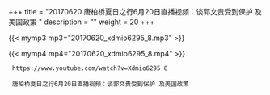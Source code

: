 +++
title = "20170620  唐柏桥夏日之行6月20日直播视频：谈郭文贵受到保护 及美国政策 "
description = ""
weight = 20
+++

{{< mymp3 mp3="20170620_xdmio6295_8.mp3" >}}

{{< mymp4 mp4="20170620_xdmio6295_8.mp4" >}}

     https://www.youtube.com/watch?v=Xdmio6295 8 
     
     唐柏桥夏日之行6月20日直播视频：谈郭文贵受到保护 及美国政策 
